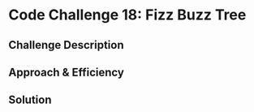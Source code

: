 # Code Challenge 18: Fizz Buzz Tree

<!-- Short summary or background information -->

## Challenge Description

<!-- Description of the challenge -->

## Approach & Efficiency

<!-- What approach did you take? Why? What is the Big O space/time for this approach? -->

## Solution

<!-- Embedded whiteboard image -->
